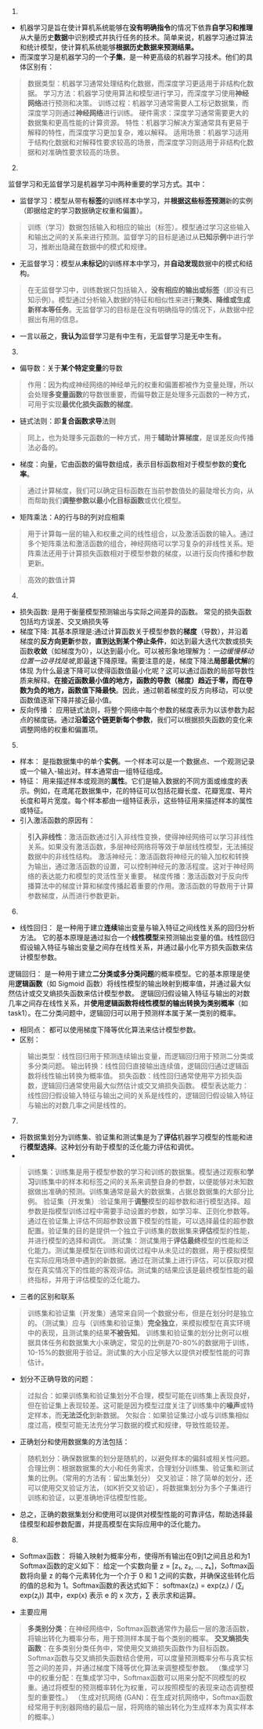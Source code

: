 1.
* 机器学习是旨在使计算机系统能够在**没有明确指令**的情况下依靠**自学习和推理**从大量历史**数据**中识别模式并执行任务的技术。简单来说，机器学习通过算法和统计模型，使计算机系统能够**根据历史数据来预测结果。**
* 而深度学习是机器学习的一个**子集**，是一种更高级的机器学习技术。他们的具体区别有：
>数据类型：机器学习通常处理结构化数据，而深度学习更适用于非结构化数据。
学习方法：机器学习使用算法和模型进行学习，而深度学习使用**神经网络**进行预测和决策。
训练过程：机器学习通常需要人工标记数据集，而深度学习则通过**神经网络**进行训练。
硬件需求：深度学习通常需要更大的数据集和更高性能的计算资源。
特性：机器学习解决方案通常具有更易于解释的特性，而深度学习更加复杂，难以解释。
适用场景：机器学习适用于结构化数据和对解释性要求较高的场景，而深度学习则适用于非结构化数据和对准确性要求较高的场景。

2.
监督学习和无监督学习是机器学习中两种重要的学习方式。其中：
* 监督学习：模型从带有**标签**的训练样本中学习，并**根据这些标签预测**新的实例（即据给定的学习数据确定权重和偏置）。
>训练（学习）数据包括输入和相应的输出（标签）。模型通过学习这些输入和输出之间的关系来进行预测。监督学习的目标是通过从**已知示例**中进行学习，推断出隐藏在数据中的模式和规律。


* 无监督学习：模型从**未标记**的训练样本中学习，并**自动发现**数据中的模式和结构。
>在无监督学习中，训练数据只包括输入，**没有相应的输出或标签**（即没有已知示例）。模型通过分析输入数据的特征和相似性来进行**聚类、降维或生成新样本等任务**。无监督学习的目标是在没有明确指导的情况下，从数据中挖掘出有用的信息。

* 一言以蔽之，**我认为**监督学习是有中生有，无监督学习是无中生有。

3.
* 偏导数：关于**某个特定变量**的导数
>作用：因为构成神经网络的神经单元的权重和偏置都被作为变量处理，所以会处理**多变量函数**的导数很重要，而偏导数正是处理多元函数的一种方式，可用于实现**最优化损失函数的梯度**。

* 链式法则：即**复合函数求导**法则
>同上，也为处理多元函数的一种方式，用于**辅助计算梯度**，是误差反向传播法必备的。

* 梯度：向量，它由函数的偏导数组成，表示目标函数相对于模型参数的**变化率**。
>通过计算梯度，我们可以确定目标函数在当前参数值处的最陡增长方向，从而帮助我们**调整参数以最小化目标函数**或优化模型。

* 矩阵乘法：A的行与B的列对应相乘
>用于计算每一层的输入和权重之间的线性组合，以及激活函数的输入。通过多个矩阵乘法和激活函数的组合，神经网络可以学习复杂的非线性关系。矩阵乘法还用于计算损失函数相对于模型参数的梯度，以进行反向传播和参数更新。

> 高效的数值计算

4.
* 损失函数:
是用于衡量模型预测输出与实际之间差异的函数。
常见的损失函数包括均方误差、交叉熵损失等
* 梯度下降:
其基本原理是:通过计算函数关于模型参数的**梯度**（导数），并沿着梯度的**反方向更新**参数，**直到达到某个停止条件**，如达到最大迭代次数或损失函数**收敛**（如梯度为0），以达到最小化。可以被形象地理解为：*一边缓慢移动位置一边寻找陡坡*,即最速下降原理。需要注意的是，梯度下降法**局部最优解**的体现
为什么最速下降可以使得函数值最小化呢？这可以通过函数的局部导数性质来解释。**在接近函数最小值的地方，函数的导数（梯度）趋近于零，而在导数为负的地方，函数值下降最快**。因此，通过朝着梯度的反方向移动，可以使函数值逐渐下降并接近最小值。
* 反向传播：
应用链式法则，将整个网络中每个参数的梯度表示为以该参数为起点的梯度链。通过**沿着这个链更新每个参数**，我们可以根据损失函数的变化来调整网络的权重和偏置项。

5.
* 样本：
是指数据集中的单个**实例**。一个样本可以是一个数据点、一个观测记录或一个输入-输出对。样本通常由一组特征组成。
* 特征：
用来描述样本或观测的**属性**。它们是输入数据的不同方面或维度的表示。例如，在鸢尾花数据集中，花的特征可以包括花瓣长度、花瓣宽度、萼片长度和萼片宽度。每个样本都由一组特征表示，这些特征用来描述样本的属性或特征。
* 引入激活函数的原因有：
>**引入非线性**：激活函数通过引入非线性变换，使得神经网络可以学习非线性关系。如果没有激活函数，多层神经网络将等效于单层线性模型，无法捕捉数据中的非线性结构。
激活神经元：激活函数将神经元的输入加权和转换为输出，通过激活函数的设置，可以控制神经元的激活程度。这对于神经网络的表达能力和模型的灵活性至关重要。
梯度传播：激活函数对于反向传播算法中的梯度计算和梯度传播起着重要的作用。激活函数的导数用于计算参数梯度，从而进行参数更新。

6.
* 线性回归：
是一种用于建立**连续**输出变量与输入特征之间线性关系的回归分析方法。
它的基本原理是通过拟合一个**线性模型**来预测输出变量的值。线性回归假设输入特征与输出变量之间存在线性关系，并通过最小化平方损失函数来估计模型参数。

逻辑回归：
是一种用于建立**二分类或多分类问题**的概率模型。它的基本原理是使用**逻辑函数**（如 Sigmoid 函数）将线性模型的输出映射到概率值，并通过最大似然估计或交叉熵损失函数来估计模型参数。
逻辑回归假设输入特征与输出的对数几率之间存在线性关系，并**使用逻辑函数将线性模型的输出转换为类别概率**（如task1）。在二分类问题中，逻辑回归可以用于预测样本属于某一类别的概率。

* 相同点：
都可以使用梯度下降等优化算法来估计模型参数。
* 区别：
>输出类型：线性回归用于预测连续输出变量，而逻辑回归用于预测二分类或多分类问题。
输出转换：线性回归直接输出连续值，逻辑回归通过逻辑函数将线性输出转换为概率值。
损失函数：线性回归通常使用平方损失函数，逻辑回归通常使用最大似然估计或交叉熵损失函数。
模型表达能力：线性回归假设输入特征与输出之间的关系是线性的，逻辑回归假设输入特征与输出的对数几率之间是线性的。


7.
* 将数据集划分为训练集、验证集和测试集是为了**评估**机器学习模型的性能和进行**模型选择**。这种划分有助于模型的泛化能力评估和调优。
* 
> 训练集：训练集是用于模型参数的学习和训练的数据集。模型通过观察和**学习**训练集中的样本和标签之间的关系来调整自身的参数，以便能够对未知数据做出准确的预测。训练集通常是最大的数据集，占据总数据集的大部分比例。
 验证集（开发集）:验证集用于**调整**模型的超参数和进行模型选择。超参数是指模型训练过程中需要手动设置的参数，如学习率、正则化参数等。通过在验证集上评估不同超参数设置下模型的性能，可以选择最佳的超参数配置。验证集的目的是提供一个独立于训练集的数据集来**评估**模型的性能，并进行模型的选择和调优。
 测试集：测试集用于**评估最终**模型的性能和泛化能力。测试集是模型在训练和调优过程中从未见过的数据，用于模拟模型在实际应用场景中遇到的新数据。通过在测试集上进行评估，可以获取对模型在真实情况下的性能的客观评估。测试集的结果应该是最终模型性能的最终指标，并用于评估模型的泛化能力。

* 三者的区别和联系
>训练集和验证集（开发集）通常来自同一个数据分布，但是在划分时是独立的。（测试集）应与（训练集和验证集）**完全独立**，来模拟模型在真实环境中的表现，且测试集的结果**不被告知**。
训练集和验证集的划分比例可以根据具体任务和数据集大小来确定，常见的比例是70-80%的数据用于训练，10-15%的数据用于验证。测试集的大小应足够大以提供对模型性能的可靠估计。
* 划分不正确导致的问题：
>过拟合：如果训练集和验证集划分不合理，模型可能在训练集上表现良好，但在验证集上表现较差。这可能是因为模型过度关注了训练集中的**噪声**或特定样本，而**无法泛化**到新数据。
欠拟合：如果验证集过小或与训练集相似度过高，模型可能无法充分学习数据的模式和规律，导致性能较差。

* 正确划分和使用数据集的方法包括：

>随机划分：确保数据集的划分是随机的，以避免样本的偏斜或相关性问题。
合理比例：根据数据集的大小和任务需求，合理划分训练集、验证集和测试集的比例。（常用的方法有：留出集划分）
交叉验证：除了简单的划分，还可以使用交叉验证方法，（如K折交叉验证），将数据集划分为多个子集进行训练和验证，以更准确地评估模型性能。
* 总之，正确的数据集划分和使用可以提供对模型性能的可靠评估，帮助选择最佳模型和超参数配置，并提高模型在实际应用中的泛化能力。

8.
* Softmax函数：
将输入映射为概率分布，使得所有输出在0到1之间且总和为1
Softmax函数的定义如下：
给定一个实数向量 z = [z₁, z₂, ..., zₖ]，Softmax函数将向量 z 的每个元素转化为一个介于 0 和 1 之间的实数，并确保这些转化后的值的总和为 1。Softmax函数的表达式如下：
softmax(zᵢ) = exp(zᵢ) / (∑ⱼ exp(zⱼ))
其中，exp(x) 表示 e 的 x 次方，∑ 表示求和运算。

* 主要应用
>**多类别分类**：在神经网络中，Softmax函数通常作为最后一层的激活函数，将输出转化为概率分布，用于预测样本属于每个类别的概率。
**交叉熵损失函数**：在多类别分类任务中，常使用交叉熵损失函数作为目标函数。Softmax函数与交叉熵损失函数结合使用，可以度量预测概率分布与真实标签之间的差异，并通过梯度下降等优化算法来调整模型参数。
（集成学习中的权重分配：在集成学习中，Softmax函数可以用来分配不同模型的权重。通过将模型的预测概率转化为权重，可以按照模型的表现来动态调整模型的重要性。）
（生成对抗网络 (GAN)：在生成对抗网络中，Softmax函数经常用于判别器网络的最后一层，将网络的输出转化为生成样本为真实样本的概率。）